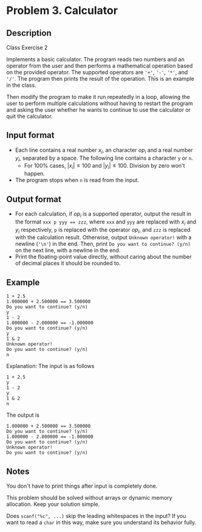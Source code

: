 # Problem 3. Calculator

## Description

Class Exercise 2

Implements a basic calculator. The program reads two numbers and an operator from the user and then performs a mathematical operation based on the provided operator. The supported operators are `'+'`, `'-'`, `'*'`, and `'/'`. The program then prints the result of the operation. This is an example in the class.

Then modify the program to make it run repeatedly in a loop, allowing the user to perform multiple calculations without having to restart the program and asking the user whether he wants to continue to use the calculator or quit the calculator.

## Input format

- Each line contains a real number $x_i$, an character $op_i$ and a real number $y_i$, separated by a space. The following line contains a character `y` or `n`.
  - For 100% cases, $|x_i|\leq 100$ and $|y_i|\leq 100$. Division by zero won't happen.
- The program stops when `n` is read from the input.

## Output format

- For each calculation, if $op_i$ is a supported operator, output the result in the format `xxx p yyy == zzz`, where `xxx` and `yyy` are replaced with $x_i$ and $y_i$ respectively, `p` is replaced with the operator $op_i$, and `zzz` is replaced with the calculation result. Otherwise, output `Unknown operator!` with a newline (`'\n'`) in the end. Then, print `Do you want to continue? (y/n)` on the next line, with a newline in the end.
- Print the floating-point value directly, without caring about the number of decimal places it should be rounded to.

## Example

```
1 + 2.5
1.000000 + 2.500000 == 3.500000
Do you want to continue? (y/n)
y
1 - 2
1.000000 - 2.000000 == -1.000000
Do you want to continue? (y/n)
y
1 & 2
Unknown operator!
Do you want to continue? (y/n)
n
```

Explanation: The input is as follows

```
1 + 2.5
y
1 - 2
y
1 & 2
n
```

The output is

```
1.000000 + 2.500000 == 3.500000
Do you want to continue? (y/n)
1.000000 - 2.000000 == -1.000000
Do you want to continue? (y/n)
Unknown operator!
Do you want to continue? (y/n)

```

## Notes

You don't have to print things after input is completely done.

This problem should be solved without arrays or dynamic memory allocation. Keep your solution simple.

Does `scanf("%c", ...)` skip the leading whitespaces in the input? If you want to read a `char` in this way, make sure you understand its behavior fully.
